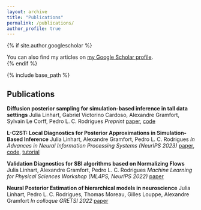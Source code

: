 ```yaml
---
layout: archive
title: "Publications"
permalink: /publications/
author_profile: true
---
```


{% if site.author.googlescholar %}
  <div class="wordwrap">You can also find my articles on <a href="{{site.author.googlescholar}}">my Google Scholar profile</a>.</div>
{% endif %}

{% include base_path %}

<!-- {% for post in site.publications reversed %}
  {% include archive-single.html %}
{% endfor %} -->

## Publications

**Diffusion posterior sampling for simulation-based inference in tall data settings**
Julia Linhart, Gabriel Victorino Cardoso, Alexandre Gramfort, Sylvain Le Corff, Pedro L. C. Rodrigues
*Preprint*
[paper](https://arxiv.org/pdf/2404.07593),
[code](https://github.com/JuliaLinhart/diffusions-for-sbi)

**L-C2ST: Local Diagnostics for Posterior Approximations in Simulation-Based Inference**
Julia Linhart, Alexandre Gramfort, Pedro L. C. Rodrigues
*In Advances in Neural Information Processing Systems (NeurIPS 2023)*
[paper](https://arxiv.org/pdf/2306.03580),
[code](https://github.com/JuliaLinhart/lc2st),
[tutorial](https://github.com/sbi-dev/sbi/blob/main/tutorials/18_diagnostics_lc2st.ipynb)

**Validation Diagnostics for SBI algorithms based on Normalizing Flows**
Julia Linhart, Alexandre Gramfort, Pedro L. C. Rodrigues
*Machine Learning for Physical Sciences Workshop  (ML4PS, NeurIPS 2022)*
[paper](https://arxiv.org/pdf/2211.09602)

**Neural Posterior Estimation of hierarchical models in neuroscience**
Julia Linhart, Pedro L. C. Rodrigues, Thomas Moreau, Gilles Louppe, Alexandre Gramfort
*In colloque GRETSI 2022*
[paper](https://hal.science/hal-03858828/file/Gretsi_2022_HNPE.pdf)
